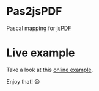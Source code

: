 # Pas2jsPDF

Pascal mapping for [jsPDF](https://parall.ax/products/jspdf)

# Live example

Take a look at this [online example](https://silvioprog.github.io/pas2jspdf/examples/basic.html).

Enjoy that! :smiley: